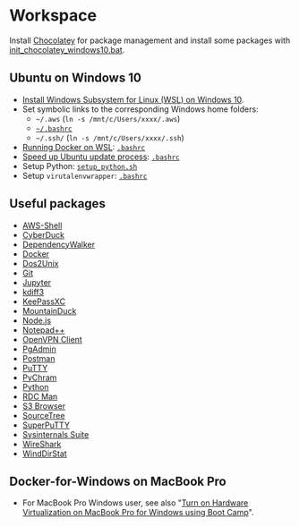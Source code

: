 # Workspace

Install [Chocolatey](https://chocolatey.org) for package management and install some packages with 
[init_chocolatey_windows10.bat](chocolatey/init_chocolatey_windows10.bat).

## Ubuntu on Windows 10

- [Install Windows Subsystem for Linux (WSL) on Windows 10](
  https://msdn.microsoft.com/en-au/commandline/wsl/install_guide).
- Set symbolic links to the corresponding Windows home folders:
  - `~/.aws`  (`ln -s /mnt/c/Users/xxxx/.aws`)
  - [`~/.bashrc`](ubuntu/.bashrc)
  - `~/.ssh/` (`ln -s /mnt/c/Users/xxxx/.ssh`)
- [Running Docker on WSL](
  https://davidburela.wordpress.com/2018/06/27/running-docker-on-wsl-windows-subsystem-for-linux/):
  [`.bashrc`](ubuntu/.bashrc)
- [Speed up Ubuntu update process](
  https://github.com/Microsoft/WSL/issues/2477):
  [`.bashrc`](ubuntu/.bashrc)
- Setup Python: [`setup_python.sh`](ubuntu/setup_python.sh)
- Setup `virutalenvwrapper`: [`.bashrc`](ubuntu/.bashrc)

## Useful packages

- [AWS-Shell](https://github.com/awslabs/aws-shell)
- [CyberDuck](https://cyberduck.io)
- [DependencyWalker](http://www.dependencywalker.com)
- [Docker](https://docs.docker.com/docker-for-windows/install)
- [Dos2Unix](https://sourceforge.net/projects/dos2unix)
- [Git](https://git-scm.com/download/win)
- [Jupyter](http://jupyter.org/install.html)
- [kdiff3](http://kdiff3.sourceforge.net)
- [KeePassXC](https://keepassxc.org/download)
- [MountainDuck](https://mountainduck.io)
- [Node.js](https://nodejs.org)
- [Notepad++](https://notepad-plus-plus.org)
- [OpenVPN Client](https://openvpn.net/index.php/open-source/downloads.html)
- [PgAdmin](https://www.pgadmin.org/download)
- [Postman](https://www.getpostman.com/postman)
- [PuTTY](https://www.chiark.greenend.org.uk/~sgtatham/putty/latest.html)
- [PyChram](https://www.jetbrains.com/pycharm)
- [Python](https://www.python.org/downloads/windows)
- [RDC Man](https://www.microsoft.com/en-au/download/details.aspx?id=44989)
- [S3 Browser](http://s3browser.com)
- [SourceTree](https://www.sourcetreeapp.com)
- [SuperPuTTY](https://github.com/jimradford/superputty)
- [Sysinternals Suite](https://technet.microsoft.com/en-us/sysinternals/bb842062.aspx)
- [WireShark](https://www.wireshark.org/#download)
- [WindDirStat](https://windirstat.net)

## Docker-for-Windows on MacBook Pro

- For MacBook Pro Windows user, see also
  "[Turn on Hardware Virtualization on MacBook Pro for Windows using Boot Camp](
  https://apple.stackexchange.com/questions/120361/how-to-turn-on-hardware-virtualization-on-late-2013-macbook-pro-for-windows-8-1?)".
